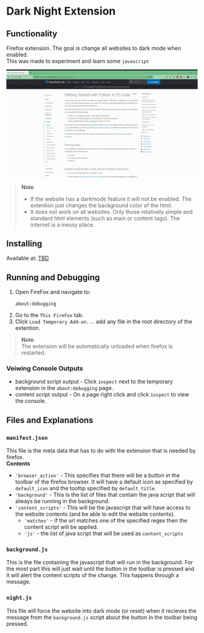 # Dark Night Extension

## Functionality

Firefox extension.
The goal is change all websites to dark mode when enabled.
<br>
This was made to experiment and learn some `javascript`

![Dark Night Example](assets/dark_night_example.gif)

> **Note** <br>
>
> - If the website has a darkmode feature it will not be enabled. The extention just changes the background color of the html.
> - It does not work on all websites. Only those relatively simple and standard html elements (such as main or content tags). The internet is a messy place.

## Installing

Available at: [TBD](https://jaraadkamal.com)

## Running and Debugging

1. Open FireFox and navigate to:
   ```
   about:debugging
   ```
2. Go to the `This FireFox` tab.
3. Click `Load Temporary Add-on...`
   add any file in the root directory of the extention.

> **Note** <br>
> The extension will be automatically unloaded when firefox is restarted.

### Veiwing Console Outputs

- background script output - Click `inspect` next to the temporary extension in the `about:debugging` page.
- content script output - On a page right click and click `inspect` to view the console.

## Files and Explanations

### `manifest.json`

This file is the meta data that has to do with the extension that is needed by firefox.
<br>
**Contents**

- `'browser_action'` - This specifies that there will be a button in the toolbar of the firefox browser. It will have a default icon as specified by `default_icon` and the tooltip specified by `default_title`.
- `'background'` - This is the list of files that contain the java script that will always
  be running in the background.
- `'content_scripts'` - This will be the javascript that will have access to the website contents (and be able to edit the website contents).
  - `'matches'` - if the url matches one of the specified regex then the content script will be applied.
  - `'js'` - the list of java script that will be used as `content_scripts`

### `background.js`

This is the file containing the javascript that will run in the background. For the most part this will just wait until the button in the toolbar is pressed and it will alert the content scripts of the change. This happens through a message.

### `night.js`

This file will force the website into dark mode (or reset) when it recieves the message from the `background.js` script about the button in the toolbar being pressed.
